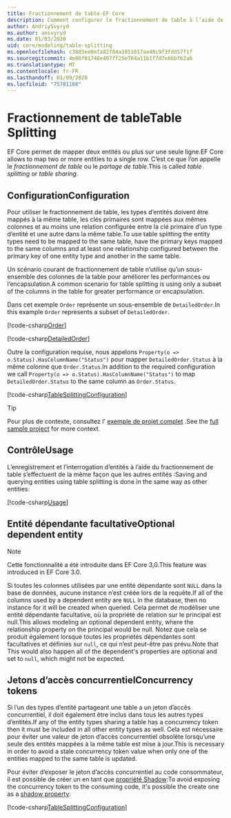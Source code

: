 ```yaml
---
title: Fractionnement de table-EF Core
description: Comment configurer le fractionnement de table à l’aide de Entity Framework Core
author: AndriySvyryd
ms.author: ansvyryd
ms.date: 01/03/2020
uid: core/modeling/table-splitting
ms.openlocfilehash: c38d3ee0efa82f84a1051017ae40c9f3fdd57f1f
ms.sourcegitcommit: 4e86f01740e407ff25e704a11b1f7d7e66bfb2a6
ms.translationtype: MT
ms.contentlocale: fr-FR
ms.lasthandoff: 01/09/2020
ms.locfileid: "75781168"
---
```

# <a name="table-splitting"></a><span data-ttu-id="53631-103">Fractionnement de table</span><span class="sxs-lookup"><span data-stu-id="53631-103">Table Splitting</span></span>

<span data-ttu-id="53631-104">EF Core permet de mapper deux entités ou plus sur une seule ligne.</span><span class="sxs-lookup"><span data-stu-id="53631-104">EF Core allows to map two or more entities to a single row.</span></span> <span data-ttu-id="53631-105">C’est ce que l’on appelle le _fractionnement de table_ ou le _partage de table_.</span><span class="sxs-lookup"><span data-stu-id="53631-105">This is called _table splitting_ or _table sharing_.</span></span>

## <a name="configuration"></a><span data-ttu-id="53631-106">Configuration</span><span class="sxs-lookup"><span data-stu-id="53631-106">Configuration</span></span>

<span data-ttu-id="53631-107">Pour utiliser le fractionnement de table, les types d’entités doivent être mappés à la même table, les clés primaires sont mappées aux mêmes colonnes et au moins une relation configurée entre la clé primaire d’un type d’entité et une autre dans la même table.</span><span class="sxs-lookup"><span data-stu-id="53631-107">To use table splitting the entity types need to be mapped to the same table, have the primary keys mapped to the same columns and at least one relationship configured between the primary key of one entity type and another in the same table.</span></span>

<span data-ttu-id="53631-108">Un scénario courant de fractionnement de table n’utilise qu’un sous-ensemble des colonnes de la table pour améliorer les performances ou l’encapsulation.</span><span class="sxs-lookup"><span data-stu-id="53631-108">A common scenario for table splitting is using only a subset of the columns in the table for greater performance or encapsulation.</span></span>

<span data-ttu-id="53631-109">Dans cet exemple `Order` représente un sous-ensemble de `DetailedOrder`.</span><span class="sxs-lookup"><span data-stu-id="53631-109">In this example `Order` represents a subset of `DetailedOrder`.</span></span>

[!code-csharp[Order](../../../samples/core/Modeling/TableSplitting/Order.cs?name=Order)]

[!code-csharp[DetailedOrder](../../../samples/core/Modeling/TableSplitting/DetailedOrder.cs?name=DetailedOrder)]

<span data-ttu-id="53631-110">Outre la configuration requise, nous appelons `Property(o => o.Status).HasColumnName("Status")` pour mapper `DetailedOrder.Status` à la même colonne que `Order.Status`.</span><span class="sxs-lookup"><span data-stu-id="53631-110">In addition to the required configuration we call `Property(o => o.Status).HasColumnName("Status")` to map `DetailedOrder.Status` to the same column as `Order.Status`.</span></span>

[!code-csharp[TableSplittingConfiguration](../../../samples/core/Modeling/TableSplitting/TableSplittingContext.cs?name=TableSplitting)]

> [!TIP]
> <span data-ttu-id="53631-111">Pour plus de contexte, consultez l' [exemple de projet complet](https://github.com/aspnet/EntityFramework.Docs/tree/master/samples/core/Modeling/TableSplitting) .</span><span class="sxs-lookup"><span data-stu-id="53631-111">See the [full sample project](https://github.com/aspnet/EntityFramework.Docs/tree/master/samples/core/Modeling/TableSplitting) for more context.</span></span>

## <a name="usage"></a><span data-ttu-id="53631-112">Contrôle</span><span class="sxs-lookup"><span data-stu-id="53631-112">Usage</span></span>

<span data-ttu-id="53631-113">L’enregistrement et l’interrogation d’entités à l’aide du fractionnement de table s’effectuent de la même façon que les autres entités :</span><span class="sxs-lookup"><span data-stu-id="53631-113">Saving and querying entities using table splitting is done in the same way as other entities:</span></span>

[!code-csharp[Usage](../../../samples/core/Modeling/TableSplitting/Program.cs?name=Usage)]

## <a name="optional-dependent-entity"></a><span data-ttu-id="53631-114">Entité dépendante facultative</span><span class="sxs-lookup"><span data-stu-id="53631-114">Optional dependent entity</span></span>

> [!NOTE]
> <span data-ttu-id="53631-115">Cette fonctionnalité a été introduite dans EF Core 3,0.</span><span class="sxs-lookup"><span data-stu-id="53631-115">This feature was introduced in EF Core 3.0.</span></span>

<span data-ttu-id="53631-116">Si toutes les colonnes utilisées par une entité dépendante sont `NULL` dans la base de données, aucune instance n’est créée lors de la requête.</span><span class="sxs-lookup"><span data-stu-id="53631-116">If all of the columns used by a dependent entity are `NULL` in the database, then no instance for it will be created when queried.</span></span> <span data-ttu-id="53631-117">Cela permet de modéliser une entité dépendante facultative, où la propriété de relation sur le principal est null.</span><span class="sxs-lookup"><span data-stu-id="53631-117">This allows modeling an optional dependent entity, where the relationship property on the principal would be null.</span></span> <span data-ttu-id="53631-118">Notez que cela se produit également lorsque toutes les propriétés dépendantes sont facultatives et définies sur `null`, ce qui n’est peut-être pas prévu.</span><span class="sxs-lookup"><span data-stu-id="53631-118">Note that This would also happen all of the dependent's properties are optional and set to `null`, which might not be expected.</span></span>

## <a name="concurrency-tokens"></a><span data-ttu-id="53631-119">Jetons d’accès concurrentiel</span><span class="sxs-lookup"><span data-stu-id="53631-119">Concurrency tokens</span></span>

<span data-ttu-id="53631-120">Si l’un des types d’entité partageant une table a un jeton d’accès concurrentiel, il doit également être inclus dans tous les autres types d’entités.</span><span class="sxs-lookup"><span data-stu-id="53631-120">If any of the entity types sharing a table has a concurrency token then it must be included in all other entity types as well.</span></span> <span data-ttu-id="53631-121">Cela est nécessaire pour éviter une valeur de jeton d’accès concurrentiel obsolète lorsqu’une seule des entités mappées à la même table est mise à jour.</span><span class="sxs-lookup"><span data-stu-id="53631-121">This is necessary in order to avoid a stale concurrency token value when only one of the entities mapped to the same table is updated.</span></span>

<span data-ttu-id="53631-122">Pour éviter d’exposer le jeton d’accès concurrentiel au code consommateur, il est possible de créer un en tant que [propriété Shadow](xref:core/modeling/shadow-properties):</span><span class="sxs-lookup"><span data-stu-id="53631-122">To avoid exposing the concurrency token to the consuming code, it's possible the create one as a [shadow property](xref:core/modeling/shadow-properties):</span></span>

[!code-csharp[TableSplittingConfiguration](../../../samples/core/Modeling/TableSplitting/TableSplittingContext.cs?name=ConcurrencyToken&highlight=2)]
